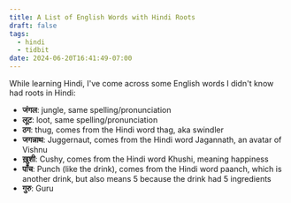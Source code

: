 ```yaml
---
title: A List of English Words with Hindi Roots
draft: false
tags:
  - hindi
  - tidbit
date: 2024-06-20T16:41:49-07:00
---
```

 While learning Hindi, I've come across some English words I didn't know had roots in Hindi:
 - **जंगल**: jungle, same spelling/pronunciation
 - **लूट**: loot, same spelling/pronunciation
 - **ठग**: thug, comes from the Hindi word thag, aka swindler
 - **जगन्नाथ**: Juggernaut, comes from the Hindi word Jagannath, an avatar of Vishnu
 - **ख़ुशी**: Cushy, comes from the Hindi word Khushi, meaning happiness
 - **पाँच**: Punch (like the drink), comes from the Hindi word paanch, which is another drink, but also means 5 because the drink had 5 ingredients
 - **गुरु**: Guru